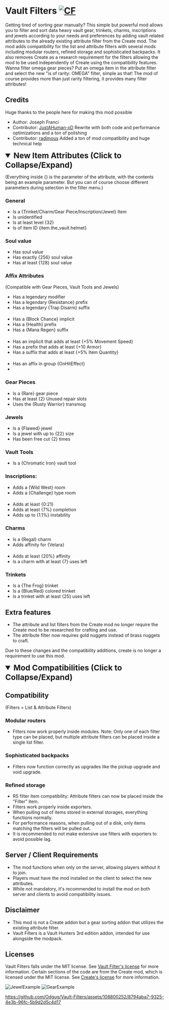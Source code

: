 # Vault Filters <a href="https://www.curseforge.com/minecraft/mc-mods/vault-filters"><img src="http://cf.way2muchnoise.eu/952507.svg" alt="CF"></a>
Getting tired of sorting gear manually? This simple but powerful mod allows you to filter and sort data heavy vault gear,
trinkets, charms, inscriptions and jewels according to your needs and preferences by adding vault related attributes to
the already existing attribute filter from the Create mod. The mod adds compatibility for the list and attribute filters
with several mods including modular routers, refined storage and sophisticated backpacks. It also removes Create as a
research requirement for the filters allowing the mod to be used independently of Create using the compatibility features.
Wanna filter omega gear pieces? Put an omega item in the attribute filter and select the new "is of rarity: OMEGA" filter,
simple as that! The mod of course provides more than just rarity filtering, it provides many filter attributes!

## Credits
Huge thanks to the people here for making this mod possible
- Author: Joseph Franci
- Contributor: [JustAHuman-xD](https://github.com/JustAHuman-xD)
Rewrite with both code and performance optimizations and a ton of polishing
- Contributor: [radimous](https://github.com/radimous)
Added a ton of mod compatibility and huge technical help

<details open>
<summary style="font-size: 1.75em; font-weight: bold">
New Item Attributes (Click to Collapse/Expand)
</summary>

(Everything inside {} is the parameter of the attribute, with the contents being an example parameter.
But you can of course choose different parameters during selection in the filter menu.)

### General
- Is a {Trinket/Charm/Gear Piece/Inscription/Jewel} Item
- Is unidentified
- Is at least level {32}
- Is of item ID {item.the_vault.helmet}

### Soul value
- Has soul value
- Has exactly {256} soul value
- Has at least {128} soul value

### Affix Attributes
(Compatible with Gear Pieces, Vault Tools and Jewels)
- Has a legendary modifier
- Has a legendary {Resistance} prefix
- Has a legendary {Trap Disarm} suffix
####
- Has a {Block Chance} implicit
- Has a {Health} prefix
- Has a {Mana Regen} suffix
####
- Has an implicit that adds at least {+5% Movement Speed}
- Has a prefix that adds at least {+10 Armor}
- Has a suffix that adds at least {+5% Item Quantity}
####
- Has an affix in group {OnHitEffect}
- 
### Gear Pieces
- Is a {Rare} gear piece
- Has at least {2} Unused repair slots
- Uses the {Rusty Warrior} transmog

### Jewels
- Is a {Flawed} jewel
- Is a jewel with up to {22} size
- Has been free cut {2} times

### Vault Tools
- Is a {Chromatic Iron} vault tool

### Inscriptions:
- Adds a {Wild West} room
- Adds a {Challenge} type room
####
- Adds at least {0:21}
- Adds at least {7%} completion
- Adds up to {1.1%} instability


### Charms
- Is a {Regal} charm
- Adds affinity for {Velara}
####
- Adds at least {20%} affinity
- Is a charm with at least {7} uses left

### Trinkets
- Is a {The Frog} trinket
- Is a {Blue/Red} colored trinket
- Is a trinket with at least {25} uses left
</details>

## Extra features
- The attribute and list filters from the Create mod no longer require the Create mod to be researched for crafting and use.
- The attribute filter now requires gold nuggets instead of brass nuggets to craft.

Due to these changes and the compatibility additions, create is no longer a requirement to use this mod.

<details open>
<summary style="font-size: 1.75em; font-weight: bold">
Mod Compatibilities (Click to Collapse/Expand)
</summary>

## Compatibility

(Filters = List & Attribute Filters)

### Modular routers
- Filters now work properly inside modules. Note: Only one of each filter type can be placed, but multiple attribute filters can be placed inside a single list filter.

### Sophisticated backpacks
- Filters now function correctly as upgrades like the pickup upgrade and void upgrade.

### Refined storage
- RS filter item compatibility: Attribute filters can now be placed inside the "Filter" item.
- Filters work properly inside exporters.
- When pulling out of items stored in external storages, everything functions normally.
- For performance reasons, when pulling out of a disk, only items matching the filters will be pulled out.
- It is recommended to not make extensive use filters with exporters to avoid possible lag.
</details>

## Server / Client Requirements
- The mod functions when only on the server, allowing players without it to join. 
- Players must have the mod installed on the client to select the new attributes. 
- While not mandatory, it's recommended to install the mod on both server and clients to avoid compatibility issues.

## Disclaimer
- This mod is not a Create addon but a gear sorting addon that utilizes the existing attribute filter.
- Vault Filters is a Vault Hunters 3rd edition addon, intended for use alongside the modpack.

## Licenses
Vault Filters falls under the MIT license. See [Vault Filter's license]() for more information.
Certain sections of the code are from the Create mod, which is licensed under the MIT license. See [Create's license](https://github.com/Creators-of-Create/Create/blob/mc1.18/dev/LICENSE) for more information.

![JewelExample](assets/JewelExample.png?raw=true "Jewel Attributes")
![GearExample](assets/GearExample.png?raw=true "Gear Attributes")

https://github.com/Odgug/Vault-Filters/assets/108800252/8794aba7-9325-4e3b-96fc-5b9d2d5c4d17
